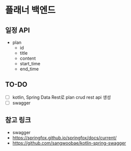 # 플래너 백엔드

## 일정 API

- plan
    - id
    - title
    - content
    - start_time
    - end_time

## TO-DO

- [ ] kotlin, Spring Data Rest로 plan crud rest api 생성
- [ ] swagger

## 참고 링크

- swagger
- https://springfox.github.io/springfox/docs/current/
- https://github.com/sangwoobae/kotlin-spring-swagger
